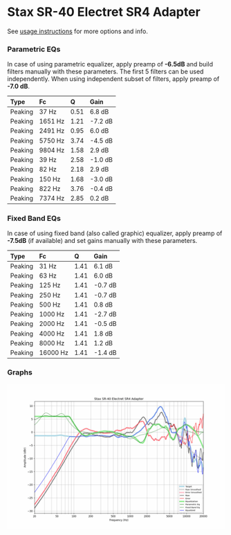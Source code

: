 # Stax SR-40 Electret SR4 Adapter
See [usage instructions](https://github.com/jaakkopasanen/AutoEq#usage) for more options and info.

### Parametric EQs
In case of using parametric equalizer, apply preamp of **-6.5dB** and build filters manually
with these parameters. The first 5 filters can be used independently.
When using independent subset of filters, apply preamp of **-7.0 dB**.

| Type    | Fc      |    Q | Gain    |
|:--------|:--------|:-----|:--------|
| Peaking | 37 Hz   | 0.51 | 6.8 dB  |
| Peaking | 1651 Hz | 1.21 | -7.2 dB |
| Peaking | 2491 Hz | 0.95 | 6.0 dB  |
| Peaking | 5750 Hz | 3.74 | -4.5 dB |
| Peaking | 9804 Hz | 1.58 | 2.9 dB  |
| Peaking | 39 Hz   | 2.58 | -1.0 dB |
| Peaking | 82 Hz   | 2.18 | 2.9 dB  |
| Peaking | 150 Hz  | 1.68 | -3.0 dB |
| Peaking | 822 Hz  | 3.76 | -0.4 dB |
| Peaking | 7374 Hz | 2.85 | 0.2 dB  |

### Fixed Band EQs
In case of using fixed band (also called graphic) equalizer, apply preamp of **-7.5dB**
(if available) and set gains manually with these parameters.

| Type    | Fc       |    Q | Gain    |
|:--------|:---------|:-----|:--------|
| Peaking | 31 Hz    | 1.41 | 6.1 dB  |
| Peaking | 63 Hz    | 1.41 | 6.0 dB  |
| Peaking | 125 Hz   | 1.41 | -0.7 dB |
| Peaking | 250 Hz   | 1.41 | -0.7 dB |
| Peaking | 500 Hz   | 1.41 | 0.8 dB  |
| Peaking | 1000 Hz  | 1.41 | -2.7 dB |
| Peaking | 2000 Hz  | 1.41 | -0.5 dB |
| Peaking | 4000 Hz  | 1.41 | 1.8 dB  |
| Peaking | 8000 Hz  | 1.41 | 1.2 dB  |
| Peaking | 16000 Hz | 1.41 | -1.4 dB |

### Graphs
![](./Stax%20SR-40%20Electret%20SR4%20Adapter.png)